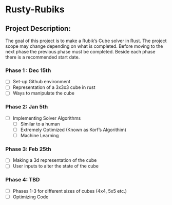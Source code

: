 # Rusty-Rubiks

## Project Description: 

The goal of this project is to make a Rubik’s Cube solver in Rust. The project scope may change depending on what is completed. Before moving to the next phase the previous phase must be completed. Beside each phase there is a recommended start date. 

### Phase 1 : Dec 15th 
  - [ ] Set-up Github environment
  - [ ] Representation of a 3x3x3 cube in rust 
  - [ ] Ways to manipulate the cube 

### Phase 2: Jan 5th 
  - [ ] Implementing Solver Algorithms
    - [ ] Similar to a human 
    - [ ] Extremely Optimized (Known as Korf’s Algorithim) 
    - [ ] Machine Learning 

### Phase 3: Feb 25th 
  - [ ] Making a 3d representation of the cube
  - [ ] User inputs to alter the state of the cube 

### Phase 4: TBD
  - [ ] Phases 1-3 for different sizes of cubes (4x4, 5x5 etc.)
  - [ ] Optimizing Code
